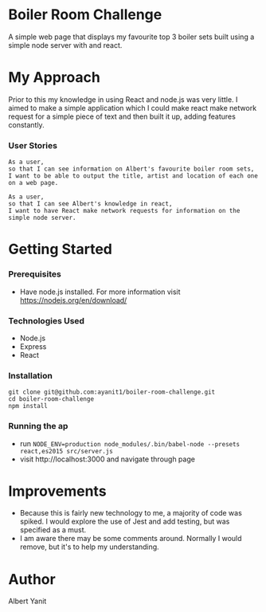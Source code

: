 Boiler Room Challenge
=====================

A simple web page that displays my favourite top 3 boiler sets built using a simple node server with and react.

My Approach
===========

Prior to this my knowledge in using React and node.js was very little. I aimed to make a simple application which I could make react make network request for a simple piece of text and then built it up, adding features constantly.

### User Stories
```
As a user,
so that I can see information on Albert's favourite boiler room sets,
I want to be able to output the title, artist and location of each one on a web page.

As a user,
so that I can see Albert's knowledge in react,
I want to have React make network requests for information on the simple node server.
```

Getting Started
===============

### Prerequisites
- Have node.js installed. For more information visit https://nodejs.org/en/download/

### Technologies Used
- Node.js
- Express
- React

### Installation
```
git clone git@github.com:ayanit1/boiler-room-challenge.git
cd boiler-room-challenge
npm install
```

### Running the ap
- run `NODE_ENV=production node_modules/.bin/babel-node --presets react,es2015 src/server.js`
- visit http://localhost:3000 and navigate through page

Improvements
============
- Because this is fairly new technology to me, a majority of code was spiked. I would explore the use of Jest and add testing, but was specified as a must.
- I am aware there may be some comments around. Normally I would remove, but it's to help my understanding.

Author
======
Albert Yanit
